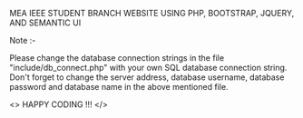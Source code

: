 MEA IEEE STUDENT BRANCH WEBSITE USING PHP, BOOTSTRAP, JQUERY, AND SEMANTIC UI

Note :-

Please change the database connection strings in the file "include/db_connect.php"
with your own SQL database connection string.
Don't forget to change the server address, database username, database password and database name
in the above mentioned file.

<> HAPPY CODING !!! </>